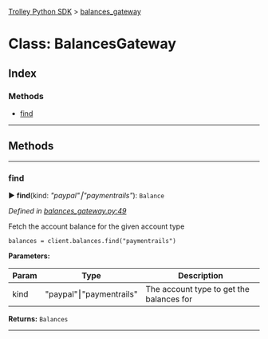 [Trolley Python SDK](../README.md) > [balances_gateway](../classes/balances_gateway.md)



# Class: BalancesGateway

## Index

### Methods

* [find](balancesgateway.md#find)



---


## Methods

___

<a id="find"></a>

###  find

► **find**(kind: *"paypal"⎮"paymentrails"*): `Balance`



*Defined in [balances_gateway.py:49](https://github.com/PaymentRails/python-sdk/tree/master/paymentrails/balances_gateway.py#L49)*



Fetch the account balance for the given account type

    balances = client.balances.find("paymentrails")


**Parameters:**

| Param | Type | Description |
| ------ | ------ | ------ |
| kind | "paypal"⎮"paymentrails"   |  The account type to get the balances for |





**Returns:**  `Balances`





___


